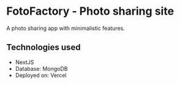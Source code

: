 # FotoFactory - Photo sharing site

A photo sharing app with minimalistic features. <br/>

## Technologies used
<ul>
  <li> NextJS</li>
  <li> Database: MongoDB </li>
  <li> Deployed on: Vercel </li>
  </ul>
